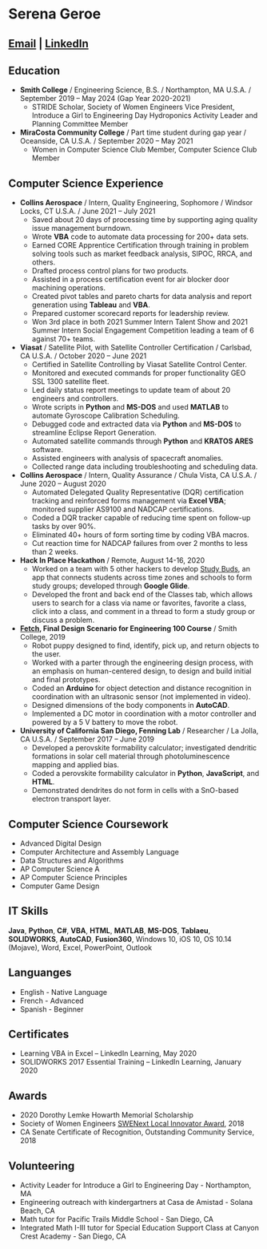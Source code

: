 # Serena Geroe
## [Email](mailto:serena.geroe@gmail.com) | [LinkedIn](https://www.linkedin.com/in/serena-geroe/)

## Education
 * **Smith College** / Engineering Science, B.S. / Northampton, MA U.S.A. / September 2019 – May 2024 (Gap Year 2020-2021)
    * STRIDE Scholar, Society of Women Engineers Vice President, Introduce a Girl to Engineering Day Hydroponics Activity Leader and Planning Committee Member
 * **MiraCosta Community College** / Part time student during gap year / Oceanside, CA U.S.A. / September 2020 – May 2021
    * Women in Computer Science Club Member, Computer Science Club Member    

## Computer Science Experience
 * **Collins Aerospace** / Intern, Quality Engineering, Sophomore / Windsor Locks, CT U.S.A. / June 2021 – July 2021
   * Saved about 20 days of processing time by supporting aging quality issue management burndown.
   * Wrote **VBA** code to automate data processing for 200+ data sets.
   * Earned CORE Apprentice Certification through training in problem solving tools such as market feedback analysis, SIPOC, RRCA, and others.
   * Drafted process control plans for two products.
    * Assisted in a process certification event for air blocker door machining operations.
   * Created pivot tables and pareto charts for data analysis and report generation using **Tableau** and **VBA**.
   * Prepared customer scorecard reports for leadership review.
   * Won 3rd place in both 2021 Summer Intern Talent Show and 2021 Summer Intern Social Engagement Competition leading a team of 6 against 70+ teams.
 * **Viasat** / Satellite Pilot, with Satellite Controller Certification / Carlsbad, CA U.S.A. / October 2020 – June 2021
    * Certified in Satellite Controlling by Viasat Satellite Control Center.
    * Monitored and executed commands for proper functionality GEO SSL 1300 satellite fleet.
    * Led daily status report meetings to update team of about 20 engineers and controllers.
    * Wrote scripts in **Python** and **MS-DOS** and used **MATLAB** to automate Gyroscope Calibration Scheduling.
    * Debugged code and extracted data via **Python** and **MS-DOS** to streamline Eclipse Report Generation.
    * Automated satellite commands through **Python** and **KRATOS ARES** software.
    * Assisted engineers with analysis of spacecraft anomalies.
    * Collected range data including troubleshooting and scheduling data.
 * **Collins Aerospace** / Intern, Quality Assurance / Chula Vista, CA U.S.A. / June 2020 – August 2020
    * Automated Delegated Quality Representative (DQR) certification tracking and reinforced forms management via **Excel VBA**; monitored supplier AS9100 and NADCAP certifications.
    * Coded a DQR tracker capable of reducing time spent on follow-up tasks by over 90%.
    * Eliminated 40+ hours of form sorting time by coding VBA macros.
    * Cut reaction time for NADCAP failures from over 2 months to less than 2 weeks.
 * **Hack In Place Hackathon** / Remote, August 14-16, 2020	
    * Worked on a team with 5 other hackers to develop [Study Buds](https://drive.google.com/file/d/14P6fuNWjuAVWFeQ9fMKz9WSyp-H4Odrs/view), an app that connects students across time zones and schools to form study groups; developed through **Google Glide**.
    * Developed the front and back end of the Classes tab, which allows users to search for a class via name or favorites, favorite a class, click into a class, and comment in a thread to form a study group or discuss a problem.
 * **[Fetch](https://www.youtube.com/watch?v=a83O5kNOtxA&feature=youtu.be), Final Design Scenario for Engineering 100 Course** / Smith College, 2019
    * Robot puppy designed to find, identify, pick up, and return objects to the user.
    * Worked with a parter through the engineering design process, with an emphasis on human-centered design, to design and build initial and final prototypes.
    * Coded an **Arduino** for object detection and distance recognition in coordination with an ultrasonic sensor (not implemented in video).
    * Designed dimensions of the body components in **AutoCAD**.
    * Implemented a DC motor in coordination with a motor controller and powered by a 5 V battery to move the robot.
 * **University of California San Diego, Fenning Lab** / Researcher / La Jolla, CA U.S.A. / September 2017 – June 2019
    * Developed a perovskite formability calculator; investigated dendritic formations in solar cell material through photoluminescence mapping and applied bias.
    * Coded a perovskite formability calculator in **Python**, **JavaScript**, and **HTML**.
    * Demonstrated dendrites do not form in cells with a SnO-based electron transport layer.

## Computer Science Coursework
* Advanced Digital Design
* Computer Architecture and Assembly Language
* Data Structures and Algorithms
* AP Computer Science A
* AP Computer Science Principles
* Computer Game Design

## IT Skills
**Java**, **Python**, **C#**, **VBA**, **HTML**, **MATLAB**, **MS-DOS**, **Tablaeu**, **SOLIDWORKS**, **AutoCAD**, **Fusion360**, Windows 10, iOS 10, OS 10.14 (Mojave), Word, Excel, PowerPoint, Outlook

## Languanges
* English - Native Language
* French - Advanced
* Spanish - Beginner

## Certificates
* Learning VBA in Excel – LinkedIn Learning, May 2020
* SOLIDWORKS 2017 Essential Training – LinkedIn Learning, January 2020

## Awards
 * 2020 Dorothy Lemke Howarth Memorial Scholarship
 * Society of Women Engineers [SWENext Local Innovator Award](https://www.youtube.com/watch?v=JQgJAgrBz7U), 2018
 * CA Senate Certificate of Recognition, Outstanding Community Service, 2018

## Volunteering
 * Activity Leader for Introduce a Girl to Engineering Day - Northampton, MA
 * Engineering outreach with kindergartners at Casa de Amistad - Solana Beach, CA
 * Math tutor for Pacific Trails Middle School - San Diego, CA
 * Integrated Math I-III tutor for Special Education Support Class at Canyon Crest Academy - San Diego, CA
